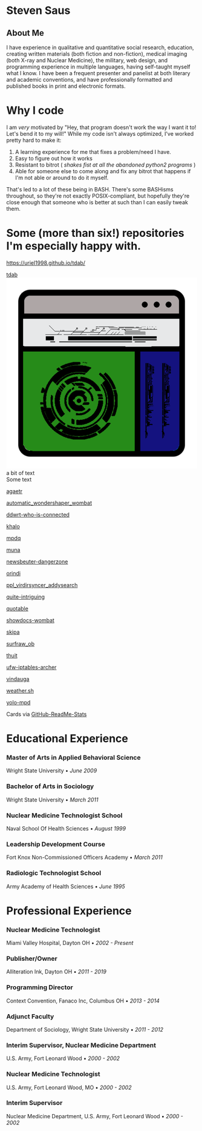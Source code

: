 # Steven Saus

## About Me

I have experience in qualitative and quantitative social research,
education, creating written materials (both fiction and non-fiction),
medical imaging (both X-ray and Nuclear Medicine), the military, web
design, and programming experience in multiple languages, having self-taught
myself what I know. I have been a frequent presenter and panelist at both 
literary and academic conventions, and have professionally formatted and 
published books in print and electronic formats.

# Why I code

I am *very* motivated by "Hey, that program doesn't work the way I want it to! 
Let's bend it to my will!"  While my code isn't always optimized, I've worked 
pretty hard to make it:

1. A learning experience for me that fixes a problem/need I have.
2. Easy to figure out how it works
3. Resistant to bitrot ( *shakes fist at all the abandoned python2 programs* )
4. Able for someone else to come along and fix any bitrot that happens if I'm 
not able or around to do it myself.

That's led to a lot of these being in BASH.  There's some BASHisms throughout, 
so they're not exactly POSIX-compliant, but hopefully they're close enough that 
someone who is better at such than I can easily tweak them.

# Some (more than six!) repositories I'm especially happy with.
https://uriel1998.github.io/tdab/

<a target="_blank" href="https://uriel1998.github.io/tdab">tdab<img src="https://github.com/uriel1998/tdab/blob/master/tdab-icon.png"></a>
a bit of text  
Some text  

<a target="_blank" href="https://uriel1998.github.io/agaetr">agaetr</a>

<a target="_blank" href="https://uriel1998.github.io/automatic_wondershaper_wombat">automatic_wondershaper_wombat</a>

<a target="_blank" href="https://uriel1998.github.io/ddwrt-who-is-connected">ddwrt-who-is-connected</a>

<a target="_blank" href="https://uriel1998.github.io/khalo">khalo</a>

<a target="_blank" href="https://uriel1998.github.io/mpdq">mpdq</a>

<a target="_blank" href="https://uriel1998.github.io/muna">muna</a>

<a target="_blank" href="https://uriel1998.github.io/newsbeuter-dangerzone">newsbeuter-dangerzone</a>

<a target="_blank" href="https://uriel1998.github.io/orindi">orindi</a>

<a target="_blank" href="https://uriel1998.github.io/ppl_virdirsyncer_addysearch">ppl_virdirsyncer_addysearch</a>

<a target="_blank" href="https://uriel1998.github.io/quite-intriguing">quite-intriguing</a>

<a target="_blank" href="https://uriel1998.github.io/quotable">quotable</a>

<a target="_blank" href="https://uriel1998.github.io/showdocs-wombat">showdocs-wombat</a>

<a target="_blank" href="https://uriel1998.github.io/skipa">skipa</a>

<a target="_blank" href="https://uriel1998.github.io/surfraw_ob">surfraw_ob</a>

<a target="_blank" href="https://uriel1998.github.io/thuit">thuit</a>

<a target="_blank" href="https://uriel1998.github.io/ufw-iptables-archer">ufw-iptables-archer</a>

<a target="_blank" href="https://uriel1998.github.io/vindauga">vindauga</a>

<a target="_blank" href="https://uriel1998.github.io/weather.sh">weather.sh</a>

<a target="_blank" href="https://uriel1998.github.io/yolo-mpd">yolo-mpd</a>


Cards via [GitHub-ReadMe-Stats](https://github.com/anuraghazra/github-readme-stats)  

# Educational Experience

### Master of Arts in Applied Behavioral Science

Wright State University <span>•</span> *June 2009*

### Bachelor of Arts in Sociology

Wright State University <span>•</span> *March 2011*

### Nuclear Medicine Technologist School

Naval School Of Health Sciences <span>•</span> *August 1999*

### Leadership Development Course

Fort Knox Non-Commissioned Officers Academy <span>•</span> *March 2011*

### Radiologic Technologist School

Army Academy of Health Sciences <span>•</span> *June 1995*

# Professional Experience

### Nuclear Medicine Technologist

Miami Valley Hospital, Dayton OH <span>•</span> *2002 - Present*

### Publisher/Owner

Alliteration Ink, Dayton OH <span>•</span> *2011 - 2019*


### Programming Director

Context Convention, Fanaco Inc, Columbus OH <span>•</span> *2013 - 2014*

### Adjunct Faculty

Department of Sociology, Wright State University <span>•</span> *2011 -
2012*

### Interim Supervisor, Nuclear Medicine Department

U.S. Army, Fort Leonard Wood <span>•</span> *2000 - 2002*

### Nuclear Medicine Technologist

U.S. Army, Fort Leonard Wood, MO <span>•</span> *2000 - 2002*

### Interim Supervisor

Nuclear Medicine Department, U.S. Army, Fort Leonard Wood <span>•</span>
*2000 - 2002*

